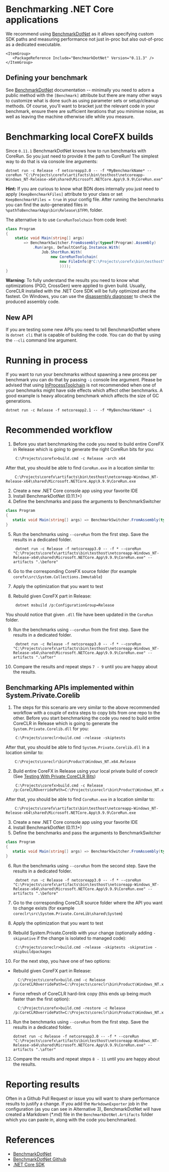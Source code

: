 # Benchmarking .NET Core applications

We recommend using [BenchmarkDotNet](https://github.com/dotnet/BenchmarkDotNet) as it allows specifying custom SDK paths and measuring performance not just in-proc but also out-of-proc as a dedicated executable.

```
<ItemGroup>
   <PackageReference Include="BenchmarkDotNet" Version="0.11.3" />
</ItemGroup>
```

## Defining your benchmark

See [BenchmarkDotNet](https://benchmarkdotnet.org/articles/guides/getting-started.html) documentation -- minimally you need to adorn a public method with the `[Benchmark]` attribute but there are many other ways to customize what is done such as using parameter sets or setup/cleanup methods. Of course, you'll want to bracket just the relevant code in your benchmark, ensure there are sufficient iterations that you minimise noise, as well as leaving the machine otherwise idle while you measure.

# Benchmarking local CoreFX builds

Since `0.11.1` BenchmarkDotNet knows how to run benchmarks with CoreRun. So you just need to provide it the path to CoreRun! The simplest way to do that is via console line arguments:

    dotnet run -c Release -f netcoreapp3.0 -- -f *MyBenchmarkName* --coreRun "C:\Projects\corefx\artifacts\bin\testhost\netcoreapp-Windows_NT-Release-x64\shared\Microsoft.NETCore.App\9.9.9\CoreRun.exe"

**Hint:** If you are curious to know what BDN does internally you just need to apply `[KeepBenchmarkFiles]` attribute to your class or set `KeepBenchmarkFiles = true` in your config file. After running the benchmarks you can find the auto-generated files in `%pathToBenchmarkApp\bin\Release\$TFM\` folder.

The alternative is to use `CoreRunToolchain` from code level:

```cs
class Program
{
    static void Main(string[] args)
        => BenchmarkSwitcher.FromAssembly(typeof(Program).Assembly)
            .Run(args, DefaultConfig.Instance.With(
                Job.ShortRun.With(
                    new CoreRunToolchain(
                        new FileInfo(@"C:\Projects\corefx\bin\testhost\netcoreapp-Windows_NT-Release-x64\shared\Microsoft.NETCore.App\9.9.9\CoreRun.exe")
                        ))));
}
```


**Warning:** To fully understand the results you need to know what optimizations (PGO, CrossGen) were applied to given build. Usually, CoreCLR installed with the .NET Core SDK will be fully optimized and the fastest. On Windows, you can use the [disassembly diagnoser](http://adamsitnik.com/Disassembly-Diagnoser/) to check the produced assembly code.

## New API

If you are testing some new APIs you need to tell BenchmarkDotNet where is `dotnet cli` that is capable of building the code. You can do that by using the `--cli` command line argument.

# Running in process

If you want to run your benchmarks without spawning a new process per benchmark you can do that by passing `-i` console line argument. Please be advised that using [InProcessToolchain](https://benchmarkdotnet.org/articles/configs/toolchains.html#sample-introinprocess) is not recommended when one of your benchmarks might have side effects which affect other benchmarks. A good example is heavy allocating benchmark which affects the size of GC generations.

    dotnet run -c Release -f netcoreapp2.1 -- -f *MyBenchmarkName* -i

# Recommended workflow

1. Before you start benchmarking the code you need to build entire CoreFX in Release which is going to generate the right CoreRun bits for you:

        C:\Projects\corefx>build.cmd -c Release -arch x64

After that, you should be able to find `CoreRun.exe` in a location similar to:

        C:\Projects\corefx\artifacts\bin\testhost\netcoreapp-Windows_NT-Release-x64\shared\Microsoft.NETCore.App\9.9.9\CoreRun.exe

2. Create a new .NET Core console app using your favorite IDE
3. Install BenchmarkDotNet (0.11.1+)
4. Define the benchmarks and pass the arguments to BenchmarkSwitcher

```cs
class Program
{
   static void Main(string[] args) => BenchmarkSwitcher.FromAssembly(typeof(Program).Assembly).Run(args);
}
```
5. Run the benchmarks using `--coreRun` from the first step. Save the results in a dedicated folder.

        dotnet run -c Release -f netcoreapp3.0 -- -f * --coreRun "C:\Projects\corefx\artifacts\bin\testhost\netcoreapp-Windows_NT-Release-x64\shared\Microsoft.NETCore.App\9.9.9\CoreRun.exe" --artifacts ".\before"

6. Go to the corresponding CoreFX source folder (for example `corefx\src\System.Collections.Immutable`)
7. Apply the optimization that you want to test
8. Rebuild given CoreFX part in Release:

        dotnet msbuild /p:ConfigurationGroup=Release

You should notice that given `.dll` file have been updated in the `CoreRun` folder.

9. Run the benchmarks using `--coreRun` from the first step. Save the results in a dedicated folder.

        dotnet run -c Release -f netcoreapp3.0 -- -f * --coreRun "C:\Projects\corefx\artifacts\bin\testhost\netcoreapp-Windows_NT-Release-x64\shared\Microsoft.NETCore.App\9.9.9\CoreRun.exe" --artifacts ".\after"

10. Compare the results and repeat steps `7 - 9` until you are happy about the results.

## Benchmarking APIs implemented within System.Private.Corelib

1. The steps for this scenario are very similar to the above recommended workflow with a couple of extra steps to copy bits from one repo to the other. Before you start benchmarking the code you need to build entire CoreCLR in Release which is going to generate the `System.Private.Corelib.dll` for you:

        C:\Projects\coreclr>build.cmd -release -skiptests

After that, you should be able to find `System.Private.Corelib.dll` in a location similar to:

        C:\Projects\coreclr\bin\Product\Windows_NT.x64.Release

2. Build entire CoreFX in Release using your local private build of coreclr (See [Testing With Private CoreCLR Bits](https://github.com/dotnet/corefx/blob/master/Documentation/project-docs/developer-guide.md#testing-with-private-coreclr-bits))

        C:\Projects\corefx>build.cmd -c Release /p:CoreCLROverridePath=C:\Projects\coreclr\bin\Product\Windows_NT.x64.Release

After that, you should be able to find `CoreRun.exe` in a location similar to:

        C:\Projects\corefx\artifacts\bin\testhost\netcoreapp-Windows_NT-Release-x64\shared\Microsoft.NETCore.App\9.9.9\CoreRun.exe

3. Create a new .NET Core console app using your favorite IDE
4. Install BenchmarkDotNet (0.11.1+)
5. Define the benchmarks and pass the arguments to BenchmarkSwitcher

```cs
class Program
{
   static void Main(string[] args) => BenchmarkSwitcher.FromAssembly(typeof(Program).Assembly).Run(args);
}
```
6. Run the benchmarks using `--coreRun` from the second step. Save the results in a dedicated folder.

        dotnet run -c Release -f netcoreapp3.0 -- -f * --coreRun "C:\Projects\corefx\artifacts\bin\testhost\netcoreapp-Windows_NT-Release-x64\shared\Microsoft.NETCore.App\9.9.9\CoreRun.exe" --artifacts ".\before"

7. Go to the corresponding CoreCLR source folder where the API you want to change exists (for example `coreclr\src\System.Private.CoreLib\shared\System`)
8. Apply the optimization that you want to test
9. Rebuild System.Private.Corelib with your change (optionally adding `-skipnative` if the change is isolated to managed code):

        C:\Projects\coreclr>build.cmd -release -skiptests -skipnative -skipbuildpackages

10. For the next step, you have one of two options:

  - Rebuild given CoreFX part in Release:

          C:\Projects\corefx>build.cmd -c Release /p:CoreCLROverridePath=C:\Projects\coreclr\bin\Product\Windows_NT.x64.Release

  - Force refresh of CoreCLR hard-link copy (this ends up being much faster than the first option):
   
          C:\Projects\corefx>build.cmd -restore -c Release /p:CoreCLROverridePath=C:\Projects\coreclr\bin\Product\Windows_NT.x64.Release

11. Run the benchmarks using `--coreRun` from the first step. Save the results in a dedicated folder.

        dotnet run -c Release -f netcoreapp3.0 -- -f * --coreRun "C:\Projects\corefx\artifacts\bin\testhost\netcoreapp-Windows_NT-Release-x64\shared\Microsoft.NETCore.App\9.9.9\CoreRun.exe" --artifacts ".\after"

12. Compare the results and repeat steps `8 - 11` until you are happy about the results.

# Reporting results

Often in a Github Pull Request or issue you will want to share performance results to justify a change. If you add the `MarkdownExporter` job in the configuration (as you can see in Alternative 3), BenchmarkDotNet will have created a Markdown (*.md) file in the `BenchmarkDotNet.Artifacts` folder which you can paste in, along with the code you benchmarked.

# References
- [BenchmarkDotNet](http://benchmarkdotnet.org/)
- [BenchmarkDotNet Github](https://github.com/dotnet/BenchmarkDotNet)
- [.NET Core SDK](https://github.com/dotnet/core-setup)
